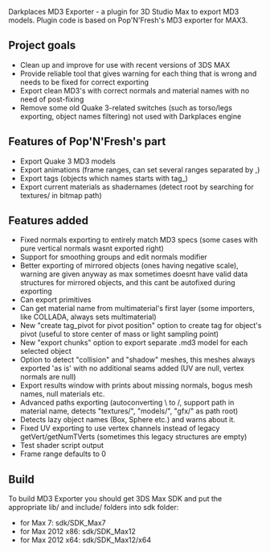 Darkplaces MD3 Exporter - a plugin for 3D Studio Max to export MD3 models.
Plugin code is based on Pop'N'Fresh's MD3 exporter for MAX3.

Project goals
------
- Clean up and improve for use with recent versions of 3DS MAX
- Provide reliable tool that gives warning for each thing that is wrong and needs to be fixed for correct exporting
- Export clean MD3's with correct normals and material names with no need of post-fixing
- Remove some old Quake 3-related switches (such as torso/legs exporting, object names filtering) not used with Darkplaces engine

Features of Pop'N'Fresh's part
------
- Export Quake 3 MD3 models
- Export animations (frame ranges, can set several ranges separated by ,)
- Export tags (objects which names starts with tag_)
- Export current materials as shadernames (detect root by searching for textures/ in bitmap path)

Features added
------
- Fixed normals exporting to entirely match MD3 specs (some cases with pure vertical normals wasnt exported right)
- Support for smoothing groups and edit normals modifier
- Better exporting of mirrored objects (ones having negative scale), warning are given anyway as max sometimes doesnt have valid data structures for mirrored objects, and this cant be autofixed during exporting
- Can export primitives
- Can get material name from multimaterial's first layer (some importers, like COLLADA, always sets multimaterial)
- New "create tag_pivot for pivot position" option to create tag for object's pivot (useful to store center of mass or light sampling point)
- New "export chunks" option to export separate .md3 model for each selected object
- Option to detect "collision" and "shadow" meshes, this meshes always exported 'as is' with no additional seams added (UV are null, vertex normals are null)
- Export results window with prints about missing normals, bogus mesh names, null materials etc.
- Advanced paths exporting (autoconverting \ to /, support path in material name, detects "textures/", "models/", "gfx/" as path root)
- Detects lazy object names (Box, Sphere etc.) and warns about it.
- Fixed UV exporting to use vertex channels instead of legacy getVert/getNumTVerts (sometimes this legacy structures are empty)
- Test shader script output
- Frame range defaults to 0

Build
------
To build MD3 Exporter you should get 3DS Max SDK and put the appropriate lib/ and include/ folders into sdk folder:
- for Max 7: sdk/SDK_Max7
- for Max 2012 x86: sdk/SDK_Max12
- for Max 2012 x64: sdk/SDK_Max12/x64